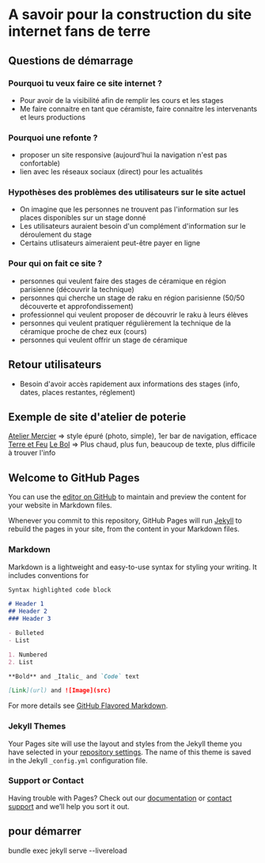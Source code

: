 # A savoir pour la construction du site internet fans de terre

## Questions de démarrage

### Pourquoi tu veux faire ce site internet ?
  - Pour avoir de la visibilité afin de remplir les cours et les stages
  - Me faire connaitre en tant que céramiste, faire connaitre les intervenants et leurs productions

### Pourquoi une refonte ?
  - proposer un site responsive (aujourd'hui la navigation n'est pas confortable)
  - lien avec les réseaux sociaux (direct) pour les actualités
  
### Hypothèses des problèmes des utilisateurs sur le site actuel
- On imagine que les personnes ne trouvent pas l'information sur les places disponibles sur un stage donné
- Les utilisateurs auraient besoin d'un complément d'information sur le déroulement du stage
- Certains utlisateurs aimeraient peut-être payer en ligne

### Pour qui on fait ce site ?
  - personnes qui veulent faire des stages de céramique en région parisienne (découvrir la technique)
  - personnes qui cherche un stage de raku en région parisienne (50/50 découverte et approfondissement)
  - professionnel qui veulent proposer de découvrir le raku à leurs élèves
  - personnes qui veulent pratiquer régulièrement la technique de la céramique proche de chez eux (cours)
  - personnes qui veulent offrir un stage de céramique
 
 
 ## Retour utilisateurs
 - Besoin d'avoir accès rapidement aux informations des stages (info, dates, places restantes, réglement)
 
 ## Exemple de site d'atelier de poterie
[Atelier Mercier](https://www.ateliermercier-ceramique.com/cap-tournage)
=> style épuré (photo, simple), 1er bar de navigation, efficace
[Terre et Feu](https://www.terre-et-feu.com/paris/cours-de-ceramique-paris/)
[Le Bol](https://le-bol.fr/cours-de-poterie-en-ligne/)
=> Plus chaud, plus fun, beaucoup de texte, plus difficile à trouver l'info

## Welcome to GitHub Pages

You can use the [editor on GitHub](https://github.com/juliette-pal/fans-de-terre/edit/main/README.md) to maintain and preview the content for your website in Markdown files.

Whenever you commit to this repository, GitHub Pages will run [Jekyll](https://jekyllrb.com/) to rebuild the pages in your site, from the content in your Markdown files.

### Markdown

Markdown is a lightweight and easy-to-use syntax for styling your writing. It includes conventions for

```markdown
Syntax highlighted code block

# Header 1
## Header 2
### Header 3

- Bulleted
- List

1. Numbered
2. List

**Bold** and _Italic_ and `Code` text

[Link](url) and ![Image](src)
```

For more details see [GitHub Flavored Markdown](https://guides.github.com/features/mastering-markdown/).

### Jekyll Themes

Your Pages site will use the layout and styles from the Jekyll theme you have selected in your [repository settings](https://github.com/juliette-pal/fans-de-terre/settings). The name of this theme is saved in the Jekyll `_config.yml` configuration file.

### Support or Contact

Having trouble with Pages? Check out our [documentation](https://docs.github.com/categories/github-pages-basics/) or [contact support](https://support.github.com/contact) and we’ll help you sort it out.

## pour démarrer 
bundle exec jekyll serve  --livereload
